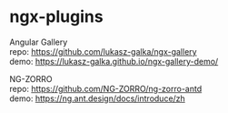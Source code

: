 ﻿# ngx-plugins

Angular Gallery  
repo: https://github.com/lukasz-galka/ngx-gallery  
demo: https://lukasz-galka.github.io/ngx-gallery-demo/  


NG-ZORRO  
repo: https://github.com/NG-ZORRO/ng-zorro-antd  
demo: https://ng.ant.design/docs/introduce/zh  
